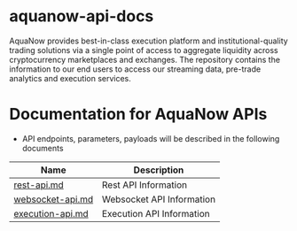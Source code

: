 # aquanow-api-docs
AquaNow provides best-in-class execution platform and institutional-quality trading solutions via a single point of access to aggregate liquidity across cryptocurrency marketplaces and exchanges. The repository contains the information to our end users to access our streaming data, pre-trade analytics and execution services.

# Documentation for AquaNow APIs
* API endpoints, parameters, payloads will be described in the following documents 

Name | Description
------------ | ------------ 
[rest-api.md](./rest-api.md) | Rest API Information
[websocket-api.md](./websocket-api.md) | Websocket API Information
[execution-api.md](./execution-api.md) | Execution API Information
